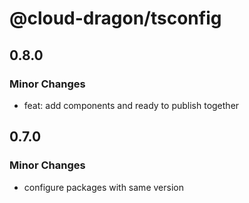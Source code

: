 # @cloud-dragon/tsconfig

## 0.8.0

### Minor Changes

- feat: add components and ready to publish together

## 0.7.0

### Minor Changes

- configure packages with same version
